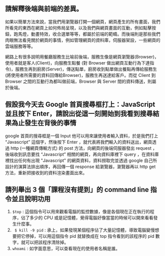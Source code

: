## 請解釋後端與前端的差異。
如果以簡單方法來說，當我們用瀏覽器打開一個網頁，網頁產生的所有畫面，我們所看見的東西在網頁上如何佈局呈現，以及我們與網頁畫面的互動，例如點擊按鈕，跑馬燈，動畫特效，收合選單等等，都屬於前端的範疇。而後端則是那些我們肉眼無法看見關於網頁的事情，例如管理網頁的資料庫，伺服器架設，一些網頁的雲端服務等等。

網路上有很多說明用餐廳服務生比喻前後端，服務生像是網頁瀏覽器(Browser)，使用者就是客人(Client)，向服務生點餐 (對 Browser 做出網頁互動行為下達指令)，服務生再到廚房(Server)，傳送點單，廚房收到點單做出餐點再傳給服務生(將使用者所需要的資料回傳給Browser)，服務生再送達給客戶。而從 Client 到 Browser 之間的互動行為都叫做前端，Browser 與 Server 間的資料傳送，則屬於後端。

## 假設我今天去 Google 首頁搜尋框打上：JavaScript 並且按下 Enter，請說出從這一刻開始到我看到搜尋結果為止發生在背後的事情

google  首頁的搜尋框是一個 Input 他可以用來讓使用者輸入資料，於是我們打上 “Javascript” 這個字，然後按下
Enter ，就代表將我們輸入的資料送出，網頁透過 http (一種網頁傳輸方式) 的 post  方法，向網頁的後端伺服器發出 request ，後端收到訊息要找 “Javascript” 相關的網頁，再向資料庫裡下 query ，在資料庫裡找出任何有出現 "Javascript" 的網頁資料，資料撈取完並透過 google 自己所設計的演算法排出順序，再回傳一個 response 給瀏覽器，瀏覽器再以 http get 方法，重新把接收到的資料渲染畫面出來。


## 請列舉出 3 個「課程沒有提到」的 command line 指令並且說明功用

 1. ``` $top ``` : 這個指令可以用來觀看電腦的監控數據，像是各個現在正在執行的程序，佔了多少的 CPU 或是記憶體，覺得電腦好像當當的時候可以開來看看發生什麼事。
 2. ``` $ kill -9 pid``` : 承上，如果發現某個程序佔了大量記憶體，導致電腦變慢想要把它停掉，可以用這個指令 pid 就替換成在 top 指令看到的該程序的 pid 數字，就可以把該程序清除掉。
 3. ``` whoami ``` : 如字面意思，可以查看現在的使用者名稱是誰。